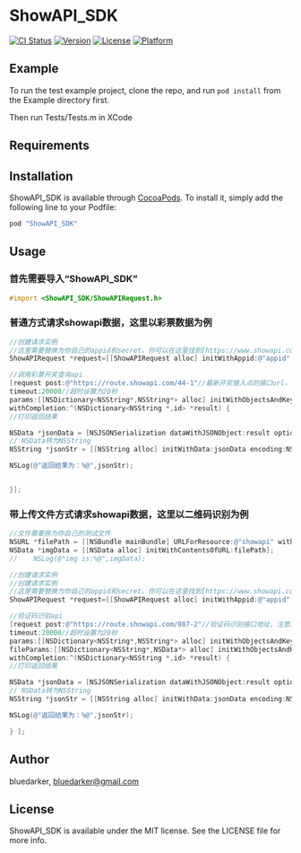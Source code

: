 # ShowAPI_SDK

[![CI Status](http://img.shields.io/travis/bluedarker/ShowAPI_SDK.svg?style=flat)](https://travis-ci.org/bluedarker/ShowAPI_SDK)
[![Version](https://img.shields.io/cocoapods/v/ShowAPI_SDK.svg?style=flat)](http://cocoapods.org/pods/ShowAPI_SDK)
[![License](https://img.shields.io/cocoapods/l/ShowAPI_SDK.svg?style=flat)](http://cocoapods.org/pods/ShowAPI_SDK)
[![Platform](https://img.shields.io/cocoapods/p/ShowAPI_SDK.svg?style=flat)](http://cocoapods.org/pods/ShowAPI_SDK)

## Example

To run the test example project, clone the repo, and run `pod install` from the Example directory first.

Then run Tests/Tests.m in XCode


## Requirements

## Installation

ShowAPI_SDK is available through [CocoaPods](http://cocoapods.org). To install
it, simply add the following line to your Podfile:

```ruby
pod "ShowAPI_SDK"
```

## Usage

### 首先需要导入“ShowAPI_SDK”

```objective-c
#import <ShowAPI_SDK/ShowAPIRequest.h>
```

### 普通方式请求showapi数据，这里以彩票数据为例

```objective-c
//创建请求实例
//这里需要替换为你自己的appid和secret，你可以在这里找到[https://www.showapi.com/app/editApp](https://www.showapi.com/app/editApp)
ShowAPIRequest *request=[[ShowAPIRequest alloc] initWithAppid:@"appid" andSign:@"secret" ];

//调用彩票开奖查询api
[request post:@"https://route.showapi.com/44-1"//最新开奖接入点的接口url，注意您需要先订购该接口免费套餐才能测试
timeout:20000//超时设置为20秒
params:[[NSDictionary<NSString*,NSString*> alloc] initWithObjectsAndKeys:@"ssq",@"code", nil]//传入特定参数查询双色球最新开奖信息
withCompletion:^(NSDictionary<NSString *,id> *result) {
//打印返回结果

NSData *jsonData = [NSJSONSerialization dataWithJSONObject:result options:NSJSONWritingPrettyPrinted error:nil];
// NSData转为NSString
NSString *jsonStr = [[NSString alloc] initWithData:jsonData encoding:NSUTF8StringEncoding];

NSLog(@"返回结果为：%@",jsonStr);


}];
```

### 带上传文件方式请求showapi数据，这里以二维码识别为例

```objective-c
//文件需要换为你自己的测试文件
NSURL *filePath = [[NSBundle mainBundle] URLForResource:@"showapi" withExtension:@"jpg"];
NSData *imgData = [[NSData alloc] initWithContentsOfURL:filePath];
//    NSLog(@"img is:%@",imgData);

//创建请求实例
//创建请求实例
//这里需要替换为你自己的appid和secret，你可以在这里找到[https://www.showapi.com/app/editApp](https://www.showapi.com/app/editApp)
ShowAPIRequest *request=[[ShowAPIRequest alloc] initWithAppid:@"appid" andSign:@"secret" ];

//验证码识别api
[request post:@"https://route.showapi.com/887-2"//验证码识别接口地址，注意您需要先订购该接口免费套餐才能测试
timeout:20000//超时设置为20秒
params:[[NSDictionary<NSString*,NSString*> alloc] initWithObjectsAndKeys:@"1",@"handleImg", nil] //普通传入参数
fileParams:[[NSDictionary<NSString*,NSData*> alloc] initWithObjectsAndKeys:imgData,@"img", nil] //文件参数
withCompletion:^(NSDictionary<NSString *,id> *result) {
//打印返回结果

NSData *jsonData = [NSJSONSerialization dataWithJSONObject:result options:NSJSONWritingPrettyPrinted error:nil];
// NSData转为NSString
NSString *jsonStr = [[NSString alloc] initWithData:jsonData encoding:NSUTF8StringEncoding];

NSLog(@"返回结果为：%@",jsonStr);

} ];


```

## Author

bluedarker, bluedarker@gmail.com

## License

ShowAPI_SDK is available under the MIT license. See the LICENSE file for more info.

